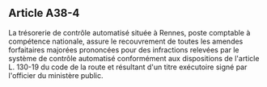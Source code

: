 Article A38-4
----
La trésorerie de contrôle automatisé située à Rennes, poste comptable à
compétence nationale, assure le recouvrement de toutes les amendes forfaitaires
majorées prononcées pour des infractions relevées par le système de contrôle
automatisé conformément aux dispositions de l'article L. 130-19 du code de la
route et résultant d'un titre exécutoire signé par l'officier du ministère
public.
